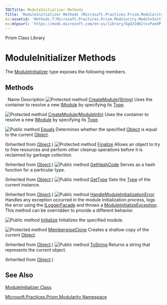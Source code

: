 ```yaml
---
TOCTitle: ModuleInitializer Methods
Title: 'ModuleInitializer Methods (Microsoft.Practices.Prism.Modularity)'
ms:assetid: 'Methods.T:Microsoft.Practices.Prism.Modularity.ModuleInitializer'
ms:mtpsurl: 'https://msdn.microsoft.com/en-us/library/Gg431062(v=PandP.50)'
---
```


Prism Class Library

# ModuleInitializer Methods

The [ModuleInitializer](https://msdn.microsoft.com/en-us/library/microsoft.practices.prism.modularity.moduleinitializer(v=pandp.50)) type exposes the following members.

## Methods
 
Name
Description
![](https://msdn.microsoft.com/en-us/Gg431062.protmethod(en-us,PandP.50).gif "Protected method")
[CreateModule(String)](https://msdn.microsoft.com/en-us/library/gg405922(v=pandp.50))
Uses the container to resolve a new [IModule](https://msdn.microsoft.com/en-us/library/microsoft.practices.prism.modularity.imodule(v=pandp.50)) by specifying its [Type](http://msdn2.microsoft.com/en-us/library/42892f65).

![](https://msdn.microsoft.com/en-us/Gg431062.protmethod(en-us,PandP.50).gif "Protected method")
[CreateModule(ModuleInfo)](https://msdn.microsoft.com/en-us/library/gg405921(v=pandp.50))
Uses the container to resolve a new [IModule](https://msdn.microsoft.com/en-us/library/microsoft.practices.prism.modularity.imodule(v=pandp.50)) by specifying its [Type](http://msdn2.microsoft.com/en-us/library/42892f65).

![](https://msdn.microsoft.com/en-us/Gg431062.pubmethod(en-us,PandP.50).gif "Public method")
[Equals](http://msdn2.microsoft.com/en-us/library/bsc2ak47)
Determines whether the specified [Object](http://msdn2.microsoft.com/en-us/library/e5kfa45b) is equal to the current [Object](http://msdn2.microsoft.com/en-us/library/e5kfa45b).

(Inherited from [Object](http://msdn2.microsoft.com/en-us/library/e5kfa45b).)
![](https://msdn.microsoft.com/en-us/Gg431062.protmethod(en-us,PandP.50).gif "Protected method")
[Finalize](http://msdn2.microsoft.com/en-us/library/4k87zsw7)
Allows an object to try to free resources and perform other cleanup operations before it is reclaimed by garbage collection.

(Inherited from [Object](http://msdn2.microsoft.com/en-us/library/e5kfa45b).)
![](https://msdn.microsoft.com/en-us/Gg431062.pubmethod(en-us,PandP.50).gif "Public method")
[GetHashCode](http://msdn2.microsoft.com/en-us/library/zdee4b3y)
Serves as a hash function for a particular type.

(Inherited from [Object](http://msdn2.microsoft.com/en-us/library/e5kfa45b).)
![](https://msdn.microsoft.com/en-us/Gg431062.pubmethod(en-us,PandP.50).gif "Public method")
[GetType](http://msdn2.microsoft.com/en-us/library/dfwy45w9)
Gets the [Type](http://msdn2.microsoft.com/en-us/library/42892f65) of the current instance.

(Inherited from [Object](http://msdn2.microsoft.com/en-us/library/e5kfa45b).)
![](https://msdn.microsoft.com/en-us/Gg431062.pubmethod(en-us,PandP.50).gif "Public method")
[HandleModuleInitializationError](https://msdn.microsoft.com/en-us/library/microsoft.practices.prism.modularity.moduleinitializer.handlemoduleinitializationerror(v=pandp.50))
Handles any exception occurred in the module Initialization process, logs the error using the [ILoggerFacade](https://msdn.microsoft.com/en-us/library/microsoft.practices.prism.logging.iloggerfacade(v=pandp.50)) and throws a [ModuleInitializeException](https://msdn.microsoft.com/en-us/library/microsoft.practices.prism.modularity.moduleinitializeexception(v=pandp.50)). This method can be overridden to provide a different behavior.

![](https://msdn.microsoft.com/en-us/Gg431062.pubmethod(en-us,PandP.50).gif "Public method")
[Initialize](https://msdn.microsoft.com/en-us/library/microsoft.practices.prism.modularity.moduleinitializer.initialize(v=pandp.50))
Initializes the specified module.

![](https://msdn.microsoft.com/en-us/Gg431062.protmethod(en-us,PandP.50).gif "Protected method")
[MemberwiseClone](http://msdn2.microsoft.com/en-us/library/57ctke0a)
Creates a shallow copy of the current [Object](http://msdn2.microsoft.com/en-us/library/e5kfa45b).

(Inherited from [Object](http://msdn2.microsoft.com/en-us/library/e5kfa45b).)
![](https://msdn.microsoft.com/en-us/Gg431062.pubmethod(en-us,PandP.50).gif "Public method")
[ToString](http://msdn2.microsoft.com/en-us/library/7bxwbwt2)
Returns a string that represents the current object.

(Inherited from [Object](http://msdn2.microsoft.com/en-us/library/e5kfa45b).)

## See Also

<span id="seeAlsoToggle"></span>
[ModuleInitializer Class](https://msdn.microsoft.com/en-us/library/microsoft.practices.prism.modularity.moduleinitializer(v=pandp.50))

[Microsoft.Practices.Prism.Modularity Namespace](https://msdn.microsoft.com/en-us/library/microsoft.practices.prism.modularity(v=pandp.50))
